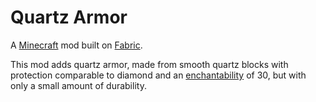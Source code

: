 # Quartz Armor

A [Minecraft](minecraft.net) mod built on [Fabric](fabricmc.net).

This mod adds quartz armor, made from smooth quartz blocks with protection comparable to diamond and an [enchantability](https://minecraft.gamepedia.com/Enchanting/Mechanics#Enchantability) of 30, but with only a small amount of durability.